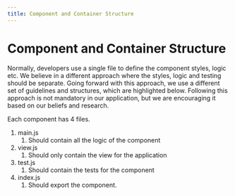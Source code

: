 ```yaml
---
title: Component and Container Structure
---
```

# Component and Container Structure

Normally, developers use a single file to define the component styles, logic etc. We believe in a different approach where the styles, logic and testing should be separate. Going forward with this approach, we use a different set of guidelines and structures, which are highlighted below. Following this approach is not mandatory in our application, but we are encouraging it based on our beliefs and research.

Each component has 4 files.

1. main.js
   1. Should contain all the logic of the component
2. view.js
   1. Should only contain the view for the application
3. test.js
   1. Should contain the tests for the component
4. index.js
   1. Should export the component.

